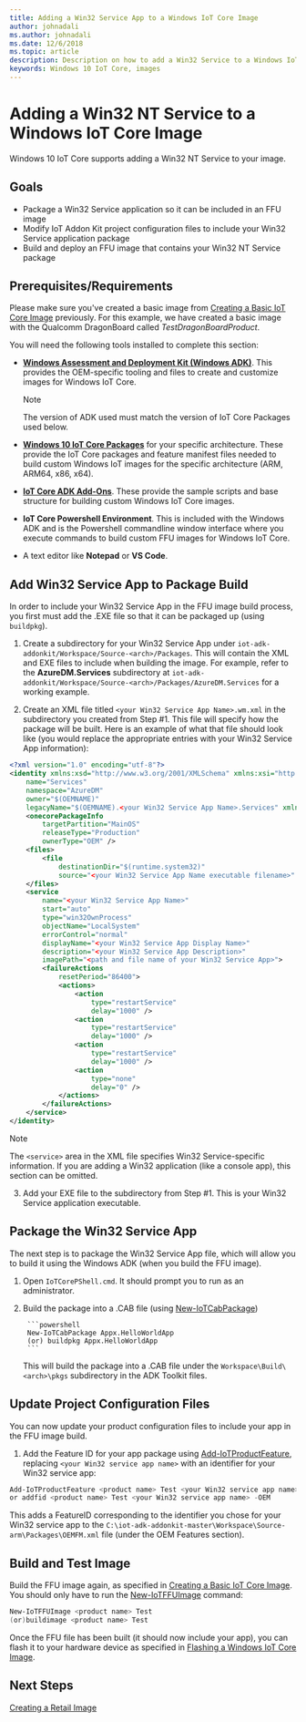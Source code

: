 ```yaml
---
title: Adding a Win32 Service App to a Windows IoT Core Image
author: johnadali
ms.author: johnadali
ms.date: 12/6/2018 
ms.topic: article 
description: Description on how to add a Win32 Service to a Windows IoT Core Image
keywords: Windows 10 IoT Core, images
---
```


# Adding a Win32 NT Service to a Windows IoT Core Image
Windows 10 IoT Core supports adding a Win32 NT Service to your image.

## Goals
* Package a Win32 Service application so it can be included in an FFU image
* Modify IoT Addon Kit project configuration files to include your Win32 Service application package
* Build and deploy an FFU image that contains your Win32 NT Service package

## Prerequisites/Requirements
Please make sure you've created a basic image from [Creating a Basic IoT Core Image](../Create-IoT-Image/CreateBasicImage.md) previously. For this example, we have created a basic image with the Qualcomm DragonBoard called *TestDragonBoardProduct*.


You will need the following tools installed to complete this section:
* **[Windows Assessment and Deployment Kit (Windows ADK)](https://docs.microsoft.com/windows-hardware/get-started/adk-install#winADK)**. This provides the OEM-specific tooling and files to create and customize images for Windows IoT Core.

    > [!NOTE]
    > The version of ADK used must match the version of IoT Core Packages used below.

* **[Windows 10 IoT Core Packages](https://www.microsoft.com/en-us/software-download/windows10iotcore)** for your specific architecture. These provide the IoT Core packages and feature manifest files needed to build custom Windows IoT images for the specific architecture (ARM, ARM64, x86, x64).
* **[IoT Core ADK Add-Ons](https://github.com/ms-iot/iot-adk-addonkit/)**. These provide the sample scripts and base structure for building custom Windows IoT Core images.
* **IoT Core Powershell Environment**. This is included with the Windows ADK and is the Powershell commandline window interface where you execute commands to build custom FFU images for Windows IoT Core.
* A text editor like **Notepad** or **VS Code**.


## Add Win32 Service App to Package Build
In order to include your Win32 Service App in the FFU image build process, you first must add the .EXE file so that it can be packaged up (using `buildpkg`).

1. Create a subdirectory for your Win32 Service App under `iot-adk-addonkit/Workspace/Source-<arch>/Packages`. This will contain the XML and EXE files to include when building the image. For example, refer to the **AzureDM.Services** subdirectory at `iot-adk-addonkit/Workspace/Source-<arch>/Packages/AzureDM.Services` for a working example.

2. Create an XML file titled `<your Win32 Service App Name>.wm.xml` in the subdirectory you created from Step #1. This file will specify how the package will be built. Here is an example of what that file should look like (you would replace the appropriate entries with your Win32 Service App information):

  ```xml
  <?xml version="1.0" encoding="utf-8"?>
  <identity xmlns:xsd="http://www.w3.org/2001/XMLSchema" xmlns:xsi="http://www.w3.org/2001/XMLSchema-instance"
      name="Services"
      namespace="AzureDM"
      owner="$(OEMNAME)"
      legacyName="$(OEMNAME).<your Win32 Service App Name>.Services" xmlns="urn:Microsoft.CompPlat/ManifestSchema.v1.00">
      <onecorePackageInfo
          targetPartition="MainOS"
          releaseType="Production"
          ownerType="OEM" />
      <files>
          <file
              destinationDir="$(runtime.system32)"
              source="<your Win32 Service App Name executable filename>" />
      </files>
      <service
          name="<your Win32 Service App Name>"
          start="auto"
          type="win32OwnProcess"
          objectName="LocalSystem"
          errorControl="normal"
          displayName="<your Win32 Service App Display Name>"
          description="<your Win32 Service App Description>"
          imagePath="<path and file name of your Win32 Service App>">
          <failureActions
              resetPeriod="86400">
              <actions>
                  <action
                      type="restartService"
                      delay="1000" />
                  <action
                      type="restartService"
                      delay="1000" />
                  <action
                      type="restartService"
                      delay="1000" />
                  <action
                      type="none"
                      delay="0" />
              </actions>
          </failureActions>
      </service>
  </identity>
  ```

> [!NOTE]
> The `<service>` area in the XML file specifies Win32 Service-specific information. If you are adding a Win32 application (like a console app), this section can be omitted.

3. Add your EXE file to the subdirectory from Step #1. This is your Win32 Service application executable.


## Package the Win32 Service App
The next step is to package the Win32 Service App file, which will allow you to build it using the Windows ADK (when you build the FFU image).

1. Open `IoTCorePShell.cmd`. It should prompt you to run as an administrator.
2. Build the package into a .CAB file (using [New-IoTCabPackage](https://github.com/ms-iot/iot-adk-addonkit/blob/master/Tools/IoTCoreImaging/Docs/New-IoTCabPackage.md))

        ```powershell
        New-IoTCabPackage Appx.HelloWorldApp
        (or) buildpkg Appx.HelloWorldApp
        ```

    This will build the package into a .CAB file under the `Workspace\Build\<arch>\pkgs` subdirectory in the ADK Toolkit files.

## Update Project Configuration Files
You can now update your product configuration files to include your app in the FFU image build. 

1. Add the Feature ID for your app package using [Add-IoTProductFeature](https://github.com/ms-iot/iot-adk-addonkit/blob/master/Tools/IoTCoreImaging/Docs/Add-IoTProductFeature.md), replacing `<your Win32 service app name>` with an identifier for your Win32 service app:

```powershell
Add-IoTProductFeature <product name> Test <your Win32 service app name> -OEM
or addfid <product name> Test <your Win32 service app name> -OEM
```

  This adds a FeatureID corresponding to the identifier you chose for your Win32 service app to the `C:\iot-adk-addonkit-master\Workspace\Source-arm\Packages\OEMFM.xml` file (under the OEM Features section).

## Build and Test Image

Build the FFU image again, as specified in [Creating a Basic IoT Core Image](../Create-IoT-Image/CreateBasicImage.md). You should only have to run the [New-IoTFFUImage](https://github.com/ms-iot/iot-adk-addonkit/blob/master/Tools/IoTCoreImaging/Docs/New-IoTFFUImage.md) command:

```powershell
New-IoTFFUImage <product name> Test
(or)buildimage <product name> Test 
```

Once the FFU file has been built (it should now include your app), you can flash it to your hardware device as specified in [Flashing a Windows IoT Core Image](../Create-IoT-Image/FlashingImage.md).

## Next Steps
[Creating a Retail Image](../Create-Retail-Image/CreateRetailImage.md)

